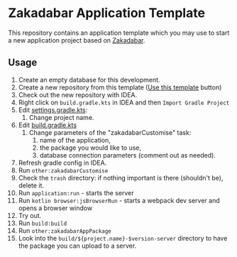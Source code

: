 # Zakadabar Application Template

This repository contains an application template which you may use to start a new application project based on [Zakadabar](https://github.com/spxbhuhb/zakadabar-stack).

## Usage

1. Create an empty database for this development.
1. Create a new repository from this template ([Use this template](https://github.com/spxbhuhb/zakadabar-application-template/generate) button)
1. Check out the new repository with IDEA.
1. Right click on `build.gradle.kts` in IDEA and then `Import Gradle Project`
1. Edit [settings.gradle.kts](settings.gradle.kts):
    1. Change project name.
1. Edit [build.gradle.kts](build.gradle.kts)
    1. Change parameters of the "zakadabarCustomise" task:
        1. name of the application,
        1. the package you would like to use,
        1. database connection parameters (comment out as needed).
1. Refresh gradle config in IDEA.
1. Run `other:zakadabarCustomise`
1. Check the `trash` directory: if nothing important is there (shouldn't be), delete it.
1. Run `application:run` - starts the server
1. Run `kotlin browser:jsBrowserRun` - starts a webpack dev server and opens a browser window
1. Try out.
1. Run `build:build`
1. Run `other:zakadabarAppPackage`
1. Look into the `build/${project.name}-$version-server` directory to have the package you can upload to a server.